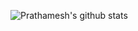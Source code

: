 ![Prathamesh's github stats](https://github-readme-stats.vercel.app/api?username=prathamesh22davande&theme=dark&show_icons=true)
